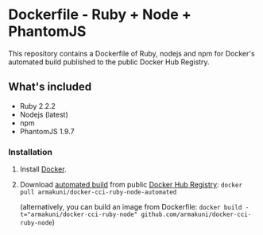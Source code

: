 # Dockerfile - Ruby + Node + PhantomJS

This repository contains a Dockerfile of Ruby, nodejs and npm for Docker's automated build published to the public Docker Hub Registry.

## What's included
- Ruby 2.2.2
- Nodejs (latest)
- npm
- PhantomJS 1.9.7

### Installation

1. Install [Docker](https://www.docker.com/).
2. Download [automated build](https://hub-beta.docker.com/r/armakuni/docker-cci-ruby-node-automated/) from public [Docker Hub Registry](https://registry.hub.docker.com/): `docker pull armakuni/docker-cci-ruby-node-automated`

   (alternatively, you can build an image from Dockerfile: `docker build -t="armakuni/docker-cci-ruby-node" github.com/armakuni/docker-cci-ruby-node`)
